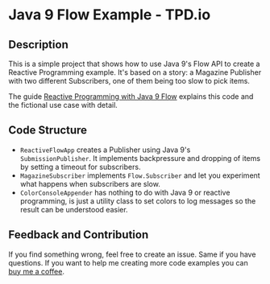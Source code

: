 # Java 9 Flow Example - TPD.io

## Description

This is a simple project that shows how to use Java 9's Flow API to create a Reactive Programming example. It's based on a story: a Magazine Publisher with two different Subscribers, one of them being too slow to pick items. 

The guide [Reactive Programming with Java 9 Flow](https://thepracticaldeveloper.com) explains this code and the fictional use case with detail.

## Code Structure

* `ReactiveFlowApp` creates a Publisher using Java 9's `SubmissionPublisher`. It implements backpressure and dropping of items by setting a timeout for subscribers.
* `MagazineSubscriber` implements `Flow.Subscriber` and let you experiment what happens when subscribers are slow.
* `ColorConsoleAppender` has nothing to do with Java 9 or reactive programming, is just a utility class to set colors to log messages so the result can be understood easier.

## Feedback and Contribution

If you find something wrong, feel free to create an issue. Same if you have questions. If you want to help me creating more code examples you can [buy me a coffee](https://www.buymeacoffee.com/ZyLJNUR).
